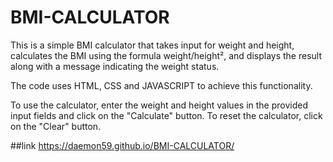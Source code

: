 # BMI-CALCULATOR

This is a simple BMI calculator that takes input for weight and height, calculates the BMI using the formula weight/height², and displays the result along with a message indicating the weight status.

The code uses HTML, CSS and JAVASCRIPT to achieve this functionality.

To use the calculator, enter the weight and height values in the provided input fields and click on the "Calculate" button. To reset the calculator, click on the "Clear" button.

##link
https://daemon59.github.io/BMI-CALCULATOR/
